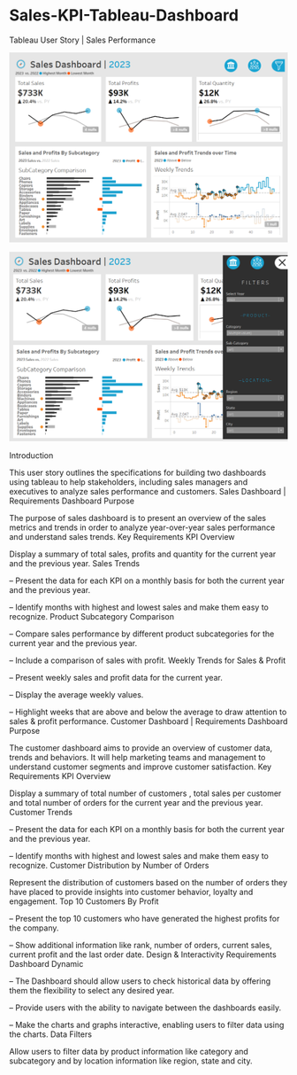 # Sales-KPI-Tableau-Dashboard


Tableau User Story | Sales Performance


![Screenshot of Sales Dashboard](https://github.com/aquinlan82/Sales-KPI-Tableau-Dashboard/blob/main/sales_dash1.png?raw=true)

![Screenshot of Sales Dashboard with filters open](https://github.com/aquinlan82/Sales-KPI-Tableau-Dashboard/blob/main/sales_dash2.png?raw=true)


Introduction


This user story outlines the specifications for building two dashboards using tableau to help stakeholders, including sales managers and executives to analyze sales performance and customers. 
Sales Dashboard | Requirements
Dashboard Purpose

The purpose of sales dashboard is to present an overview of the sales metrics and trends in order to analyze year-over-year sales performance and understand sales trends.
Key Requirements
KPI Overview

Display a summary of total sales, profits and quantity for the current year and the previous year.
Sales Trends

 – Present the data for each KPI on a monthly basis for both the current year and the previous year.

 – Identify months with highest and lowest sales and make them easy to recognize.
Product Subcategory Comparison

 – Compare sales performance by different product subcategories for the current year and the previous year.

 – Include a comparison of sales with profit.
Weekly Trends for Sales & Profit

 – Present weekly sales and profit data for the current year.

 – Display the average weekly values.

 – Highlight weeks that are above and below the average to draw attention to sales & profit performance.
Customer Dashboard | Requirements
Dashboard Purpose

The customer dashboard aims to provide an overview of customer data, trends and behaviors. It will help marketing teams and management to understand customer segments and improve customer satisfaction.
Key Requirements
KPI Overview

Display a summary of total number of customers , total sales per customer and total number of orders for the current year and the previous year.
Customer Trends

 – Present the data for each KPI on a monthly basis for both the current year and the previous year.

 – Identify months with highest and lowest sales and make them easy to recognize.
Customer Distribution by Number of Orders

Represent the distribution of customers based on the number of orders they have placed to provide insights into customer behavior, loyalty and engagement.
Top 10 Customers By Profit

 – Present the top 10 customers who have generated the highest profits for the company.

 – Show additional information like rank, number of orders, current sales, current profit and the last order date.
Design & Interactivity Requirements
Dashboard Dynamic

 – The Dashboard should allow users to check historical data by offering them the flexibility to select any desired year.

 – Provide users with the ability to navigate between the dashboards easily.

 – Make the charts and graphs interactive, enabling users to filter data using the charts.
Data Filters

Allow users to filter data by product information like category and subcategory and by location information like region, state and city.

